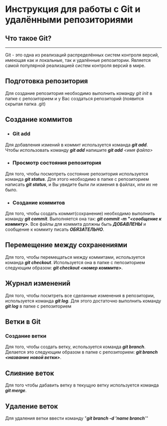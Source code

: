 # **Инструкция для работы с Git и удалёнными репозиториями**
## Что такое Git?
***
Git - это одна из реализаций распределённых систем контроля версий, имеющая как и локальные, так и удалённые репозитории. Является самой популярной реализацией систем контроля версий в мире.

## Подготовка репозитория
Для создание репозитория необходимо выполнить команду *git init* в папке с репозиторием и у Вас создаться репозиторий (появится скрытая папка .git)

## Создание коммитов
* ### Git add
Для добавления измений в коммит используется команда __*git add*__. Чтобы использовать команду __*git add*__ напишите __*git add*__ *<имя файла>*

* ### Просмотр состояния репозитория
Для того, чтобы посмотреть состояние репозитория используется команда __*git status*__. Для этого необходимо в папке с репозиторием написать __*git status*__, и Вы увидите были ли измения в файлах, или их не было.

* ### Создание коммитов
Для того, чтобы создать коммит(сохранение) необходимо выполнить команду __*git commit*__. Выполняется она так: __*git commit -m "<сообщение к коммиту>*__. Все файлы для коммита должны быть **_ДОБАВЛЕНЫ_** и сообщение к коммиту писать **_ОБЯЗАТЕЛЬНО_**.

## Перемещение между сохранениями
Для того, чтобы перемещаться между коммитами, используется команда __*git checkout*__. Используется она в папке с пепозиторием следующим образом: __*git checkout <номер коммита>*__.

## Журнал изменений
Для того, чтобы посмтреть все сделанные изменения в репозитории, используется команда __*git log*__. Для этого достаточно выполнить команду __*git log*__ в папке с репозиторием

## Ветки в Git
### Создание ветки
Для того, чтобы создать ветку, используется команда __*git branch*__. Делается это следующим образом в папке с репозиторием: __*git branch <название новой ветки>*__.

## Слияние веток
Для того чтобы дабавить ветку в текущую ветку используется команда __*git merge*__.

## Удаление веток
Для удаления ветки ввести команду "__*git branch -d 'name branch*__'"